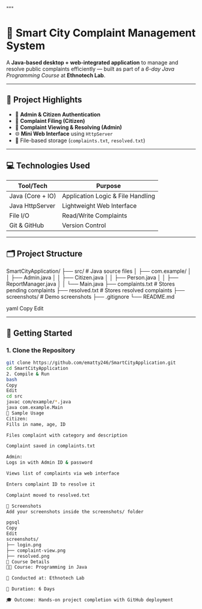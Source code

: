 """
# 🌆 Smart City Complaint Management System

A **Java-based desktop + web-integrated application** to manage and resolve public complaints efficiently — built as part of a *6-day Java Programming Course* at **Ethnotech Lab**.

---

## 📌 Project Highlights

- 🔐 **Admin & Citizen Authentication**
- 📝 **Complaint Filing (Citizen)**
- 📄 **Complaint Viewing & Resolving (Admin)**
- 🌐 **Mini Web Interface** using `HttpServer`
- 📁 File-based storage (`complaints.txt`, `resolved.txt`)

---

## 💻 Technologies Used

| Tool/Tech          | Purpose                          |
|--------------------|----------------------------------|
| Java (Core + IO)   | Application Logic & File Handling |
| Java HttpServer    | Lightweight Web Interface        |
| File I/O           | Read/Write Complaints            |
| Git & GitHub       | Version Control                  |

---

## 🗂️ Project Structure

SmartCityApplication/
├── src/ # Java source files
│ ├── com.example/
│ │ ├── Admin.java
│ │ ├── Citizen.java
│ │ ├── Person.java
│ │ ├── ReportManager.java
│ │ └── Main.java
├── complaints.txt # Stores pending complaints
├── resolved.txt # Stores resolved complaints
├── screenshots/ # Demo screenshots
├── .gitignore
└── README.md

yaml
Copy
Edit

---

## 🚀 Getting Started

### 1. Clone the Repository

```bash
git clone https://github.com/ematty246/SmartCityApplication.git
cd SmartCityApplication
2. Compile & Run
bash
Copy
Edit
cd src
javac com/example/*.java
java com.example.Main
🧪 Sample Usage
Citizen:
Fills in name, age, ID

Files complaint with category and description

Complaint saved in complaints.txt

Admin:
Logs in with Admin ID & password

Views list of complaints via web interface

Enters complaint ID to resolve it

Complaint moved to resolved.txt

📸 Screenshots
Add your screenshots inside the screenshots/ folder

pgsql
Copy
Edit
screenshots/
├── login.png
├── complaint-view.png
├── resolved.png
🏁 Course Details
👨‍🏫 Course: Programming in Java

🏢 Conducted at: Ethnotech Lab

📅 Duration: 6 Days

🎓 Outcome: Hands-on project completion with GitHub deployment
